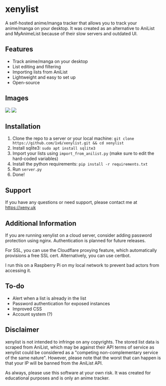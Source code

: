 # xenylist

A self-hosted anime/manga tracker that allows you to track your anime/manga on your desktop. It was created as an alternative to AniList and MyAnimeList because of their slow servers and outdated UI.

## Features

- Track anime/manga on your desktop
- List editing and filtering
- Importing lists from AniList
- Lightweight and easy to set up
- Open-source

## Images
<img src="https://user-images.githubusercontent.com/44981148/189462374-8232d4dc-8689-4af5-8134-7e4e480bcf15.png" />
<img src="https://user-images.githubusercontent.com/44981148/189462434-669836df-baf8-4f35-bb6a-15db68af209f.png"/>

## Installation

1. Clone the repo to a server or your local machine: `git clone https://github.com/1x6/xenylist.git && cd xenylist`
2. Install sqlite3: `sudo apt install sqlite3`
3. Import your lists using `import_from_anilist.py` (make sure to edit the hard-coded variables)
4. Install the python requirements: `pip install -r requirements.txt`
5. Run `server.py`
6. Done!

## Support

If you have any questions or need support, please contact me at https://xeny.uk

## Additional Information

If you are running xenylist on a cloud server, consider adding password protection using nginx. Authentication is planned for future releases.

For SSL, you can use the Cloudflare proxying feature, which automatically provisions a free SSL cert. Alternatively, you can use certbot.

I run this on a Raspberry Pi on my local network to prevent bad actors from accessing it.

## To-do

- Alert when a list is already in the list
- Password authentication for exposed instances
- Improved CSS
- Account system (?)

## Disclaimer

xenylist is not intended to infringe on any copyrights. The stored list data is scraped from AniList, which may be against their API terms of service as xenylist could be considered as a "competing non-complementary service of the same nature". However, please note that the worst that can happen is that your IP will be banned from the AniList API.

As always, please use this software at your own risk. It was created for educational purposes and is only an anime tracker.

